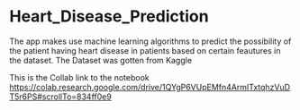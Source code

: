 # Heart_Disease_Prediction
The app makes use machine learning algorithms to predict the possibility of the patient having heart disease in patients based on certain feautures in the dataset.
The Dataset was gotten from Kaggle

This is the Collab link to the notebook https://colab.research.google.com/drive/1QYgP6VUpEMfn4ArmITxtqhzVuDT5r6PS#scrollTo=834ff0e9 

